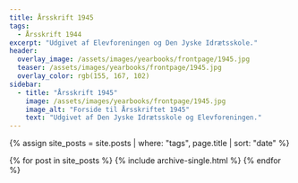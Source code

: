 ```yaml
---
title: Årsskrift 1945
tags:
  - Årsskrift 1944
excerpt: "Udgivet af Elevforeningen og Den Jyske Idrætsskole."
header:
  overlay_image: /assets/images/yearbooks/frontpage/1945.jpg
  teaser: /assets/images/yearbooks/frontpage/1945.jpg
  overlay_color: rgb(155, 167, 102)
sidebar:
  - title: "Årsskrift 1945"
    image: /assets/images/yearbooks/frontpage/1945.jpg
    image_alt: "Forside til Årsskriftet 1945"
    text: "Udgivet af Den Jyske Idrætsskole og Elevforeningen."
---
```


{% assign site_posts = site.posts | where: "tags", page.title | sort: "date" %}

<div class="grid__wrapper">
  {% for post in site_posts %}
    {% include archive-single.html %}
  {% endfor %}
</div>

